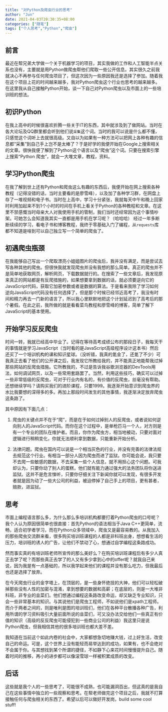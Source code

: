 ```yaml
---
title: "对Python及爬虫行业的思考"
author: "Jun"
date: 2021-04-03T20:30:35+08:00
categories: ["随笔"]
tags: ["个人思考","Python","爬虫"]
---
```


## 前言
最近在帮兄弟大学做一个关于机器学习的项目，其实我做的工作和人工智能半点关系也没有，主要就是用Python做爬虫帮他们爬取一些公开信息。其实很久之前我就决心不再参与任何爬虫项目了，但这次因为一些原因我还是选择了参加。随着我在这个项目上花的时间越来越多，我对Python爬虫这个行业也思考的越来越多。在这里我从自己接触Python开始，谈一下自己对Python爬虫以及市面上的一些培训班的想法。

## 初识Python
在我上高中的时候很喜欢折腾一些关于IT的东西，其中就涉及到了做网站。当时在各大论坛及QQ群里都会听到他们说`采集`这个词。当时的我可以说是什么都不懂，只感觉这个词听上去就很高级。又自以为如果有一种方法可以把网上各种有趣的信息都“采集”到自己手上岂不是太棒了？于是好学的我便开始在Google上搜索相关的文章。很快我便了解到了Python这个语言以及“爬虫”这个词。只要在搜索引擎上搜索“Python 爬虫”，就会一大堆文章，教程，资料。

## 学习Python爬虫
在我了解到世上还有Python和爬虫这么有趣的东西后，我便开始在网上搜索各种教程（记得没错的话，当时主要看的是廖雪峰），以及加了各种学习群，在网盘上存了一堆视频和电子书。当时在上高中，学习十分紧张，我就每天中午和晚上回家时利用加起来不到1个小时的时间在手机上看关于Python的各种教程和文章。在这里不禁感慨当时母亲大人对我使用手机的管制，我们当时还经常因为这个事情吵架。可她怎么会知道我其实一直都是用手机在学习呢？（哈哈哈） 经过一年多断断续续的学习，看电子书和博客教程，我终于零基础入门了编程，从`requests`库都不知道是啥到可以自己独立写一个简单的爬虫了。

## 初遇爬虫瓶颈
在我能够自己写出一个爬取漂亮小姐姐图片的爬虫后，我并没有满足，而是尝试去写各种其他的爬虫。但很快我就发现爬虫并没有我想的那么简单。真正的爬虫并不是简单地获取网页，解析网页，下载数据就行的。在搜索了一些文章后，我发现原来真正的网站都是有反爬措施的，如果想要拿到数据的话，就必须要逆向它的JavaScript代码，获取它加密参数或者是数据的算法。于是看来我除了学习如何逆向JavaScript代码没有任何选择了，但是那个时候已经邻近高考了，我没有时间和精力再去一门新的语言了，所以我心里默默地把这个计划延迟到了高考后的那个暑假。在此之前，我所做的就是看看菜鸟教程和廖雪峰的博客，简单了解下JavaScript的基本使用。

## 开始学习反反爬虫
时间一转，我就已经高中毕业了。记得在等待高考成绩公布的那段日子，我每天干的事情就是学习JavaScript（当时看的是JavaScript高级程序设计这本书）然后还买了一个培训机构的课和知识星球。（没听错，我真的氪金了，还氪了不少）可我真正去看了他们的公开课之后，我发现它所教给我的，并不能真正地能帮我过掉那些网站的反爬虫措施。它所教我的，不过是告诉我谷歌浏览器的DevTools用法，如何调试网页，以及一些常用套路罢了。当然，利用这些技巧，确实可以过掉一些非常低级的反爬虫，可对于行业内有名的，有价值的反爬虫，丝毫没有帮助。还想继续学吗？请购买我们的进阶课程，只要1999。我逐渐开始意识到爬虫界的水比我要想的深得多的多。再加上那段时间发生的其他事情，我逐渐决定放弃爬虫这条路了。

其中原因有下面几点：
1. 爬虫的关键点并不在于“爬”，而是在于如何过掉别人的反爬虫，或者说如何逆向别人的JavaScript代码。而你在这个过程中，是单枪匹马一个人，对方则是有一个专业的团队在维护者。而且，你作为爬虫方，相当地被动，只要对面对逻辑进行稍稍变化，你就无法顺利拿到数据，只能重新开始分析。

2. 法律问题。爬虫在国内可以说是一个相当灰色的行业，并没有完善的法律法规去规范这个行业。有相当一部分人因为爬虫而进了监狱。你可能会说，我只要不去爬一些敏感的数据，不去采集一些个人信息，就不用担心这个问题。可我却认为，只要你动了别人的蛋糕，他们就有能力通过强大的法务团队将你送进监狱。这并不是危言悚听，只要你仔细关注下新闻你就可以发现，有很多开发者就是因为动了一些大公司的利益，被迫停掉了自己手上的项目，更有甚者，赔款，进监狱。

## 思考
市面上编程语言那么多，为什么那么多培训机构都要打着Python爬虫的口号呢？我个人认为原因很简单也很直接：首先Python的语法相当于Java C++更简单，流畅，适合初学者学习，而在Python众多领域中，爬虫又是最容易教的。从我加入的那些爬虫交流群来看，很多购买培训班课程的人都是非科班出身，想想看生活的压力，培训班的诱人的广告，让他们不禁动了心，想通过自学编程这条路成功。

然而事实真的有培训班老师所宣传的那么美好么？在购买培训班课程后有多少人真正去学了呢？而那些真正去学了的人又有多少拿到心中的offer呢？就我自己来说，因为我是有一点基础的，所以我学起来他们的课程并没有那么吃力，但我最后也还是选择了放弃。

在今天爬虫行业的金字塔上，在顶层的，是一些身怀绝技的大神，他们可以轻松破掉那些没有人性的加密与混淆，拿到想要的数据和高薪；在底层的，则是一大堆非科班，非专业的韭菜们。他们想通过编程这条路改变命运，却又缺乏专业知识，只会一些非常基本的知识。与其说他们是爬虫工程师，不如说他们是xpath工程师。而介于两者之间的，则是唯利是图的培训班们，他们在各种平台散播各种广告，利用所谓的学习资料吸引大量前面所说的韭菜们，可又没办法交给他们一些真正有价值的知识（高级的反反爬虫可能侵犯到一些商业公司的利益）我这里只是说Python爬虫，但我相信其他的很多培训班也都大差不差。

我知道在当前这个如此内卷的社会中，大家都想急切地赚大钱，过上好生活，改变自己的命运。可是，这个世界上没有能轻而易举达到的成功，如果有，也不会绝对不会属于你。与其想找到某个所谓的捷径，不如静下心来花时间慢慢提升自己。随着时间的推移，再小的进步都可以像滚雪球一样被积累成质的改变。

## 后话
这些就是我个人的一些思考了，可能很不成熟，也可能漏洞百出，但这真的是我自己在这些事情中独立的一些观察和思考。在帮老师做完这个项目之后，我就不打算接触任何与爬虫相关的东西了。希望以后可以做好开发岗，build some cool stuff!
